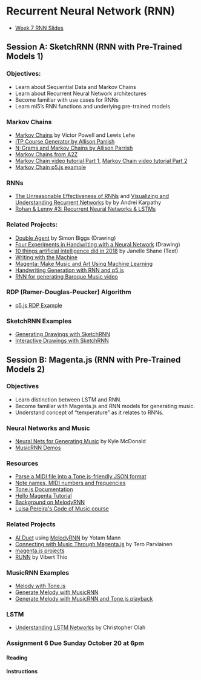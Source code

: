 # Recurrent Neural Network (RNN)

* [Week 7 RNN Slides](https://docs.google.com/presentation/d/1HcGPiK7ECr_yqdHtgDKeGKqrQAGnQp-Ve0-e4m9_E08/edit?usp=sharing)

## Session A:  SketchRNN (RNN with Pre-Trained Models 1)

### Objectives:
* Learn about Sequential Data and Markov Chains
* Learn about Recurrent Neural Network architectures
* Become familiar with use cases for RNNs
* Learn ml5’s RNN functions and underlying pre-trained models

### Markov Chains
* [Markov Chains](http://setosa.io/blog/2014/07/26/markov-chains/) by Victor Powell and Lewis Lehe
* [ITP Course Generator by Allison Parrish](http://static.decontextualize.com/toys/next_semester)
* [N-Grams and Markov Chains by Allison Parrish](http://www.decontextualize.com/teaching/rwet/n-grams-and-markov-chains/)
* [Markov Chains from A2Z](https://shiffman.net/a2z/markov/)
* [Markov Chain video tutorial Part 1](https://youtu.be/eGFJ8vugIWA), [Markov Chain video tutorial Part 2](https://www.youtube.com/watch?v=9r8CmofnbAQ)
* [Markov Chain p5.js example](https://editor.p5js.org/codingtrain/sketches/AAgqWiJAW)

### RNNs
* [The Unreasonable Effectiveness of RNNs](http://karpathy.github.io/2015/05/21/rnn-effectiveness/) and [Visualizing and Understanding Recurrent Networks](https://skillsmatter.com/skillscasts/6611-visualizing-and-understanding-recurrent-networks) by by Andrei Karpathy
* [Rohan & Lenny #3: Recurrent Neural Networks & LSTMs](https://ayearofai.com/rohan-lenny-3-recurrent-neural-networks-10300100899b)

### Related Projects:
* [Double Agent](http://littlepig.org.uk/installations/doubleagent/index.htm) by Simon Biggs (Drawing)
* [Four Experiments in Handwriting with a Neural Network](https://distill.pub/2016/handwriting/) (Drawing)
* [10 things artificial intelligence did in 2018](http://aiweirdness.com/post/181621835642/10-things-artificial-intelligence-did-in-2018) by Janelle Shane (Text)
* [Writing with the Machine](https://www.robinsloan.com/notes/writing-with-the-machine/)
* [Magenta: Make Music and Art Using Machine Learning](https://magenta.tensorflow.org/)
* [Handwriting Generation with RNN and p5.js](http://blog.otoro.net/2017/01/01/recurrent-neural-network-artist/)
* [RNN for generating Baroque Music video](https://www.youtube.com/watch?v=SacogDL_4JU)

### RDP (Ramer-Douglas-Peucker) Algorithm
* [p5.js RDP Example](https://editor.p5js.org/codingtrain/sketches/SQjSugKn6)

### SketchRNN Examples
* [Generating Drawings with SketchRNN](https://editor.p5js.org/ml5/sketches/vSQRE1Sl7F_)
* [Interactive Drawings with SketchRNN](https://editor.p5js.org/ml5/sketches/uk4JsSRQgIY)

## Session B: Magenta.js (RNN with Pre-Trained Models 2)

### Objectives
* Learn distinction between LSTM and RNN.
* Become familiar with Magenta.js and RNN models for generating music.
* Understand concept of “temperature” as it relates to RNNs.

### Neural Networks and Music
* [Neural Nets for Generating Music](https://medium.com/artists-and-machine-intelligence/neural-nets-for-generating-music-f46dffac21c0) by Kyle McDonald
* [MusicRNN Demos](https://tensorflow.github.io/magenta-js/music/demos/music_rnn.html)

### Resources
* [Parse a MIDI file into a Tone.js-friendly JSON format](https://github.com/Tonejs/Midi)
* [Note names, MIDI numbers and frequencies](https://newt.phys.unsw.edu.au/jw/notes.html)
* [Tone.js Documentation](https://tonejs.github.io/)
* [Hello Magenta Tutorial](https://hello-magenta.glitch.me/)
* [Background on MelodyRNN](https://github.com/tensorflow/magenta/tree/master/magenta/models/melody_rnn)
* [Luisa Pereira's Code of Music course](https://luisaph.github.io/the-code-of-music-grad-fall-2019/)

### Related Projects
* [AI Duet](https://experiments.withgoogle.com/ai/ai-duet/view/) using [MelodyRNN](https://github.com/tensorflow/magenta/tree/master/magenta/models/melody_rnn) by Yotam Mann
* [Connecting with Music Through Magenta.js](https://magenta.tensorflow.org/blog/2018/05/03/connecting-with-magenta-js/) by Tero Parviainen
* [magenta.js projects](https://magenta.tensorflow.org/demos/web/)
* [RUNN](http://vibertthio.com/runn/) by Vibert Thio

### MusicRNN Examples
* [Melody with Tone.js](https://editor.p5js.org/ima_ml/sketches/B7L-nHpE8)
* [Generate Melody with MusicRNN](https://editor.p5js.org/ima_ml/sketches/rSZyVD1tr)
* [Generate Melody with MusicRNN and Tone.js playback](https://editor.p5js.org/ima_ml/sketches/EgKBAeibJ)

### LSTM
* [Understanding LSTM Networks](http://colah.github.io/posts/2015-08-Understanding-LSTMs/) by Christopher Olah

### Assignment 6 Due Sunday October 20 at 6pm

#### Reading

#### Instructions
